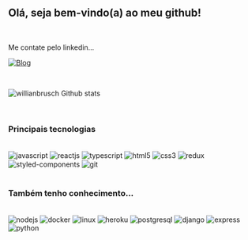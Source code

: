 

## Olá, seja bem-vindo(a) ao meu github!
<br/>

Me contate pelo linkedin...

[![Blog](https://img.shields.io/badge/LinkedIn-0077B5?style=for-the-badge&logo=linkedin&logoColor=white)](https://www.linkedin.com/in/willian-brusch-237448154/)

<br/>

![willianbrusch Github stats](https://github-readme-stats.vercel.app/api?username=willianbrusch&show_icons=true&theme=react)


<br/>

### Principais tecnologias

<br/>

<div style="display: inline_block">
  <img align="center" alt="javascript" src="https://img.shields.io/badge/JavaScript-F7DF1E?style=for-the-badge&logo=javascript&logoColor=black" >
  <img align="center" alt="reactjs" src="https://img.shields.io/badge/React-20232A?style=for-the-badge&logo=react&logoColor=61DAFB" >
  <img align="center" alt="typescript" src="https://img.shields.io/badge/TypeScript-007ACC?style=for-the-badge&logo=typescript&logoColor=white" >
  <img align="center" alt="html5" src="https://img.shields.io/badge/HTML5-E34F26?style=for-the-badge&logo=html5&logoColor=white" >
  <img align="center" alt="css3" src="https://img.shields.io/badge/CSS3-1572B6?style=for-the-badge&logo=css3&logoColor=white" >
   <img align="center" alt="redux" src="https://img.shields.io/badge/Redux-593D88?style=for-the-badge&logo=redux&logoColor=white" >
  <img align="center" alt="styled-components" src="https://img.shields.io/badge/styled--components-DB7093?style=for-the-badge&logo=styled-components&logoColor=white" >
  <img align="center" alt="git" src="https://img.shields.io/badge/Git-E34F26?style=for-the-badge&logo=git&logoColor=white" >
</div>

<br/>

### Também tenho conhecimento...

<br/>
<div style="display: inline_block">
  <img align="center" alt="nodejs" src="https://img.shields.io/badge/Node.js-43853D?style=for-the-badge&logo=node.js&logoColor=white" >
  <img align="center" alt="docker" src="https://img.shields.io/badge/Docker-2496ED?style=for-the-badge&logo=docker&logoColor=white" >
  <img align="center" alt="linux" src="https://img.shields.io/badge/Linux-E34F26?style=for-the-badge&logo=linux&logoColor=black" >
  <img align="center" alt="heroku" src="https://img.shields.io/badge/Heroku-430098?style=for-the-badge&logo=heroku&logoColor=white" >
  <img align="center" alt="postgresql" src="https://img.shields.io/badge/PostgreSQL-316192?style=for-the-badge&logo=postgresql&logoColor=white" >
  <img align="center" alt="django" src="https://img.shields.io/badge/Django-092E20?style=for-the-badge&logo=django&logoColor=white" >
   <img align="center" alt="express" src="https://img.shields.io/badge/Express.js-404D59?style=for-the-badge" >
  <img align="center" alt="python" src="https://img.shields.io/badge/Python-14354C?style=for-the-badge&logo=python&logoColor=white" >
</div>

<br/>
